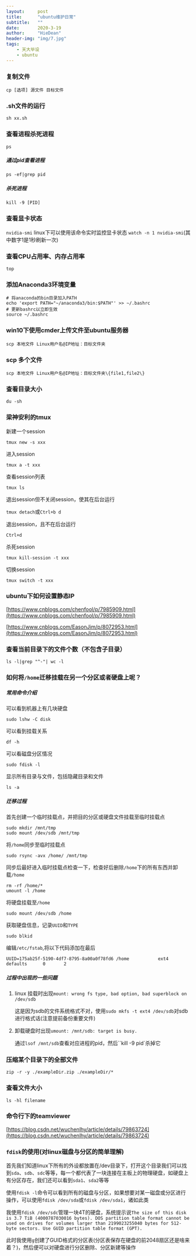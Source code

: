 ```yaml
---
layout:     post
title:      "ubuntu维护日常"
subtitle:   ""
date:       2020-3-19
author:     "HieDean"
header-img: "img/7.jpg"
tags:
    - 天大毕设
    - ubuntu
---
```

### 复制文件
`cp [选项] 源文件 目标文件`

### .sh文件的运行
`sh xx.sh`

### 查看进程杀死进程
`ps`

##### 通过pid查看进程
`ps -ef|grep pid`

##### 杀死进程
`kill -9 [PID]`

### 查看显卡状态
`nvidia-smi`
linux下可以使用该命令实时监控显卡状态
`watch -n 1 nvidia-smi`(其中数字1是1秒刷新一次)

### 查看CPU占用率、内存占用率
`top`

### 添加Anaconda3环境变量
```
# 将anaconda的bin目录加入PATH
echo 'export PATH="~/anaconda3/bin:$PATH"' >> ~/.bashrc
# 更新bashrc以立即生效
source ~/.bashrc
```

### win10下使用cmder上传文件至ubuntu服务器
`scp 本地文件 Linux用户名@IP地址：目标文件夹`

### scp 多个文件
`scp 本地文件 Linux用户名@IP地址：目标文件夹\{file1,file2\}`

### 查看目录大小
`du -sh`

### 梁神安利的tmux
新建一个session

`tmux new -s xxx`

进入session

`tmux a -t xxx`

查看session列表

`tmux ls`

退出session但不关闭session，使其在后台运行

`tmux detach`或`Ctrl+b d`

退出session，且不在后台运行

`Ctrl+d`

杀死session

`tmux kill-session -t xxx`

切换session

`tmux switch -t xxx`

### ubuntu下如何设置静态IP

[https://www.cnblogs.com/chenfool/p/7985909.html](https://www.cnblogs.com/chenfool/p/7985909.html)

[https://www.cnblogs.com/EasonJim/p/8072953.html](https://www.cnblogs.com/EasonJim/p/8072953.html)


### 查看当前目录下的文件个数（不包含子目录）
`ls -l|grep "^-"| wc -l`


### 如何将`/home`迁移挂载在另一个分区或者硬盘上呢？
##### 常用命令介绍
可以看到机器上有几块硬盘

`sudo lshw -C disk`

可以看到挂载关系

`df -h`

可以看磁盘分区情况

`sudo fdisk -l`

显示所有目录与文件，包括隐藏目录和文件

`ls -a`

##### 迁移过程
首先创建一个临时挂载点，并把目的分区或硬盘文件挂载至临时挂载点
```
sudo mkdir /mnt/tmp
sudo mount /dev/sdb /mnt/tmp
```

将`/home`同步至临时挂载点

`sudo rsync -avx /home/ /mnt/tmp`

同步后最好进入临时挂载点检查一下，检查好后删除`/home`下的所有东西并卸载`/home`
```
rm -rf /home/*  
umount -l /home
```

将硬盘挂载至`/home`

`sudo mount /dev/sdb /home`

获取硬盘信息，记录`UUID`和`TYPE`

`sudo blkid`

编辑`/etc/fstab`,将以下代码添加在最后

`UUID=175ab25f-5190-4df7-8795-8a00a0f78fd6 /home           ext4    defaults      0       2`

##### 过程中出现的一些问题
1. linux 挂载时出现`mount: wrong fs type, bad option, bad superblock on /dev/sdb`

    这是因为sdb的文件系统格式不对，使用`sudo mkfs -t ext4 /dev/sdb`对sdb进行格式话(注意提前备份重要文件)

2. 卸载硬盘时出现`umount: /mnt/sdb: target is busy.`

    通过`lsof /mnt/sdb`查看对应进程的pid，然后``kill -9 pid`杀掉它

### 压缩某个目录下的全部文件
`zip -r -y ./exampleDir.zip ./exampleDir/*`

### 查看文件大小
`ls -hl filename`

### 命令行下的teamviewer
[https://blog.csdn.net/wuchenlhy/article/details/79863724](https://blog.csdn.net/wuchenlhy/article/details/79863724)

### `fdisk`的使用(对linux磁盘与分区的简单理解)
首先我们知道linux下所有的外设都放置在/dev目录下，打开这个目录我们可以找到`sda`、`sdb`、`sdc`等等，每一个都代表了一块连接在主板上的物理硬盘，如硬盘上有分区存在，我们还可以看到`sda1`、`sda2`等等


使用`fdisk -l`命令可以看到所有的磁盘与分区，如果想要对某一磁盘或分区进行操作，可以使用`fdisk /dev/sda`或`fdisk /dev/sda1`，诸如此类


我使用`fdisk /dev/sdc`管理一块4T的硬盘，系统提示说`The size of this disk is 3.7 TiB (4000787030016 bytes). DOS partition table format cannot be used on drives for volumes larger than 2199023255040 bytes for 512-byte sectors. Use GUID partition table format (GPT).`


此时我使用`g`创建了GUID格式的分区表(分区表保存在硬盘的前2048扇区还是啥来着？)，然后便可以对硬盘进行分区删除、分区新建等操作
